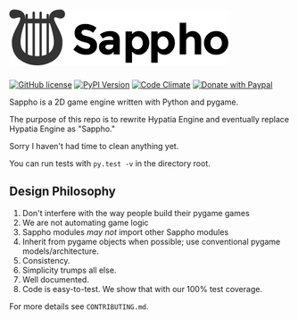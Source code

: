 # ![Sappho Logo (A Lyre)](logo/sappho-logo.png)

[![GitHub license](https://img.shields.io/github/license/lillian-lemmer/sappho.svg?style=flat-square)](https://raw.githubusercontent.com/lillian-lemmer/sappho/master/LICENSE)
[![PyPI Version](https://img.shields.io/pypi/v/sappho.svg?style=flat-square)](https://pypi.python.org/pypi/sappho/)
[![Code Climate](https://img.shields.io/codeclimate/github/lillian-lemmer/sappho.svg?style=flat-square)](https://codeclimate.com/github/lillian-lemmer/sappho)
[![Donate with Paypal](https://img.shields.io/badge/paypal-donate-ff69b4.svg?style=flat-square)](https://www.paypal.com/cgi-bin/webscr?cmd=_s-xclick&hosted_button_id=ZU5EVKVY2DX2S)

Sappho is a 2D game engine written with Python and pygame.

The purpose of this repo is to rewrite Hypatia Engine
and eventually replace Hypatia Engine as "Sappho."

Sorry I haven't had time to clean anything yet.

You can run tests with `py.test -v` in the directory root.

## Design Philosophy

  1. Don't interfere with the way people build their pygame games
  2. We are not automating game logic
  3. Sappho modules _may not_ import other Sappho modules
  4. Inherit from pygame objects when possible; use conventional
     pygame models/architecture.
  5. Consistency.
  6. Simplicity trumps all else.
  7. Well documented.
  8. Code is easy-to-test. We show that with our 100% test coverage.

For more details see `CONTRIBUTING.md`.
